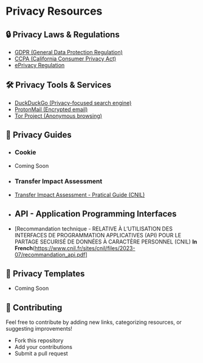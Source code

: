 # Privacy Resources

## 🔒 Privacy Laws & Regulations
- [GDPR (General Data Protection Regulation)](https://gdpr.eu/)
- [CCPA (California Consumer Privacy Act)](https://oag.ca.gov/privacy/ccpa)
- [ePrivacy Regulation](https://ec.europa.eu/digital-strategy/our-policies/eprivacy-regulation_en)

## 🛠 Privacy Tools & Services
- [DuckDuckGo (Privacy-focused search engine)](https://duckduckgo.com/)
- [ProtonMail (Encrypted email)](https://protonmail.com/)
- [Tor Project (Anonymous browsing)](https://www.torproject.org/)

## 📖 Privacy Guides
- ### Cookie
- Coming Soon
- ### Transfer Impact Assessment
- [Transfer Impact Assessment - Pratical Guide (CNIL)](https://www.cnil.fr/sites/cnil/files/2025-01/guide_tia.pdf)
- ## API - Application Programming Interfaces
- [Recommandation technique - RELATIVE À L’UTILISATION DES INTERFACES DE PROGRAMMATION APPLICATIVES (API) POUR LE PARTAGE SECURISÉ DE DONNÉES À CARACTÈRE PERSONNEL (CNIL) **In French**(https://www.cnil.fr/sites/cnil/files/2023-07/recommandation_api.pdf]

## 📖 Privacy Templates
- Coming Soon

## 🚀 Contributing
Feel free to contribute by adding new links, categorizing resources, or suggesting improvements!

- Fork this repository
- Add your contributions
- Submit a pull request
